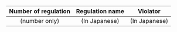 |Number of regulation|Regulation name|Violator|
|:---:|:---:|:---:|
| (number only)| (In Japanese) | (In Japanese) |
